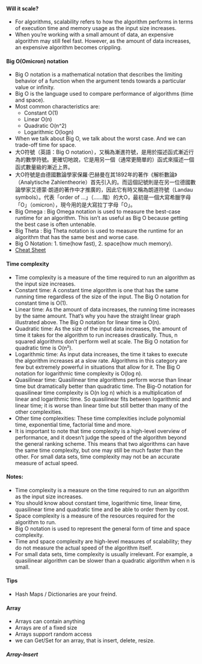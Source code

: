 #### Will it scale?
- For algorithms, scalability refers to how the algorithm performs in terms of execution time and memory usage as the input size increases.
- When you’re working with a small amount of data, an expensive algorithm may still feel fast. However, as the amount of data increases, an expensive algorithm becomes crippling. 


#### Big O(Omicron) notation 
- Big O notation is a mathematical notation that describes the limiting behavior of a function when the argument tends towards a particular value or infinity.
- Big O is the language used to compare performance of algorithms (time and space).
- Most common characteristics are:
  -  Constant O(1)
  -  Linear O(n)
  -  Quadratic O(n^2)
  -  Logarithmic O(logn)
- When we talk about Big O, we talk about the worst case. And we can trade-off time for space. 
- 大O符號（英語：Big O notation），又稱為漸進符號，是用於描述函式漸近行為的數學符號。更確切地說，它是用另一個（通常更簡單的）函式來描述一個函式數量級的漸近上界。
- 大O符號是由德國數論學家保羅·巴赫曼在其1892年的著作《解析數論》（Analytische Zahlentheorie）首先引入的。而這個記號則是在另一位德國數論學家艾德蒙·朗道的著作中才推廣的，因此它有時又稱為朗道符號（Landau symbols）。代表「order of ...」（……階）的大O，最初是一個大寫希臘字母「Ο」（omicron），現今用的是大寫拉丁字母「O」。
- Big Omega : Big Omega notation is used to measure the best-case runtime for an algorithm. This isn’t as useful as Big O because getting the best case is often untenable.
- Big Theta : Big Theta notation is used to measure the runtime for an algorithm that has the same best and worse case.
- Big O Notation: 1. time(how fast), 2. space(how much memory).
- [Cheat Sheet](https://www.bigocheatsheet.com)


#### Time complexity
- Time complexity is a measure of the time required to run an algorithm as the input size increases.
- Constant time: A constant time algorithm is one that has the same running time regardless of the size of the input. The Big O notation for constant time is O(1).
- Linear time: As the amount of data increases, the running time increases by the same amount. That’s why you have the straight linear graph illustrated above. The Big O notation for linear time is O(n).
- Quadratic time: As the size of the input data increases, the amount of time it takes for the algorithm to run increases drastically. Thus, n squared algorithms don’t perform well at scale. The Big O notation for quadratic time is O(n²).
- Logarithmic time: As input data increases, the time it takes to execute the algorithm increases at a slow rate. Algorithms in this category are few but extremely powerful in situations that allow for it. The Big O notation for logarithmic time complexity is O(log n).
- Quasilinear time: Quasilinear time algorithms perform worse than linear time but dramatically better than quadratic time. The Big-O notation for quasilinear time complexity is O(n log n) which is a multiplication of linear and logarithmic time. So quasilinear fits between logarithmic and linear time; it is worse than linear time but still better than many of the other complexities.
- Other time complexities: These time complexities include polynomial time, exponential time, factorial time and more.
- It is important to note that time complexity is a high-level overview of performance, and it doesn’t judge the speed of the algorithm beyond the general ranking scheme. This means that two algorithms can have the same time complexity, but one may still be much faster than the other. For small data sets, time complexity may not be an accurate measure of actual speed.

#### Notes: 
- Time complexity is a measure on the time required to run an algorithm as the input size increases.
- You should know about constant time, logarithmic time, linear time, quasilinear time and quadratic time and be able to order them by cost.
- Space complexity is a measure of the resources required for the algorithm to run.
- Big O notation is used to represent the general form of time and space complexity.
- Time and space complexity are high-level measures of scalability; they do not measure the actual speed of the algorithm itself.
- For small data sets, time complexity is usually irrelevant. For example, a quasilinear algorithm can be slower than a quadratic algorithm when n is small.

#### Tips
- Hash Maps / Dictionaries are your freind.

#### Array
- Arrays can contain anything
- Arrays are of a fixed size
- Arrays support random access
- we can Get/Set for an array, that is insert, delete, resize.

##### Array-Insert

